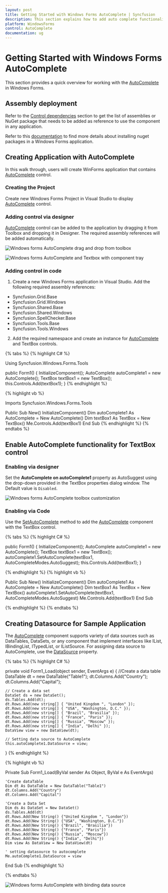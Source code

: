 ```yaml
---
layout: post
title: Getting Started with Windows Forms AutoComplete | Syncfusion
description: This section explains how to add auto complete functionality to any editor control using the AutoComplete component.
platform: WindowsForms
control: AutoComplete
documentation: ug
---
```


# Getting Started with Windows Forms AutoComplete

This section provides a quick overview for working with the [AutoComplete](https://help.syncfusion.com/cr/windowsforms/Syncfusion.Windows.Forms.Tools.AutoComplete.html) in Windows Forms.

## Assembly deployment

Refer to the [Control dependencies](https://help.syncfusion.com/windowsforms/control-dependencies#autocomplete) section to get the list of assemblies or NuGet package that needs to be added as reference to use the component in any application.

Refer to this [documentation](https://help.syncfusion.com/windowsforms/nuget-packages) to find more details about installing nuget packages in a Windows Forms application.

## Creating Application with AutoComplete

In this walk through, users will create WinForms application that contains [AutoComplete](https://help.syncfusion.com/cr/windowsforms/Syncfusion.Windows.Forms.Tools.AutoComplete.html) control.

### Creating the Project

Create new Windows Forms Project in Visual Studio to display [AutoComplete](https://help.syncfusion.com/cr/windowsforms/Syncfusion.Windows.Forms.Tools.AutoComplete.html) control.

### Adding control via designer

[AutoComplete](https://help.syncfusion.com/cr/windowsforms/Syncfusion.Windows.Forms.Tools.AutoComplete.html) control can be added to the application by dragging it from Toolbox and dropping it in Designer. The required assembly references will be added automatically.

![Windows forms AutoComplete drag and drop from toolbox](GettingStarted_images/AutoComplete_Toolbox.png)

![Windows forms AutoComplete and Textbox with component tray](GettingStarted_images/AutoComplete_Inform.png)

### Adding control in code

1. Create a new Windows Forms application in Visual Studio. Add the following required assembly references:

* Syncfusion.Grid.Base
* Syncfusion.Grid.Windows
* Syncfusion.Shared.Base
* Syncfusion.Shared.Windows
* Syncfusion.SpellChecker.Base
* Syncfusion.Tools.Base
* Syncfusion.Tools.Windows

2. Add the required namespace and create an instance for [AutoComplete](https://help.syncfusion.com/cr/windowsforms/Syncfusion.Windows.Forms.Tools.AutoComplete.html) and TextBox controls.

{% tabs %}
{% highlight C# %}

Using Syncfusion.Windows.Forms.Tools

public Form1()
{
    InitializeComponent();
    AutoComplete autoComplete1 = new AutoComplete();
    TextBox textBox1 = new TextBox();
    this.Controls.Add(textBox1);
}
{% endhighlight %}

{% highlight vb %}

Imports Syncfusion.Windows.Forms.Tools

Public Sub New()
    InitializeComponent()
    Dim autoComplete1 As AutoComplete = New AutoComplete()
    Dim textBox1 As TextBox = New TextBox()
    Me.Controls.Add(textBox1)
End Sub
{% endhighlight %}
{% endtabs %}

## Enable AutoComplete functionality for TextBox control

### Enabling via designer

Set the **AutoComplete on autoComplete1** property as AutoSuggest using the drop-down provided in the TextBox properties dialog window. The Default value is `Disabled`.

![Windows forms AutoComplete toolbox customization](GettingStarted_images/Autocomplete_Propertywindow.png)

### Enabling via Code

Use the [SetAutoComplete](https://help.syncfusion.com/cr/windowsforms/Syncfusion.Windows.Forms.Tools.AutoComplete.html#Syncfusion_Windows_Forms_Tools_AutoComplete_SetAutoComplete_System_Windows_Forms_Control_Syncfusion_Windows_Forms_Tools_AutoCompleteModes_) method to add the [AutoComplete](https://help.syncfusion.com/cr/windowsforms/Syncfusion.Windows.Forms.Tools.AutoComplete.html) component with the TextBox control.

{% tabs %}
{% highlight C# %}

public Form1()
{
    InitializeComponent();
    AutoComplete autoComplete1 = new AutoComplete();
    TextBox textBox1 = new TextBox();
    autoComplete1.SetAutoComplete(textBox1, AutoCompleteModes.AutoSuggest);
    this.Controls.Add(textBox1);
}

{% endhighlight %}
{% highlight vb %}

Public Sub New()
    InitializeComponent()
    Dim autoComplete1 As AutoComplete = New AutoComplete()
    Dim textBox1 As TextBox = New TextBox()
    autoComplete1.SetAutoComplete(textBox1, AutoCompleteModes.AutoSuggest)
    Me.Controls.Add(textBox1)
End Sub

{% endhighlight %}
{% endtabs %}

## Creating Datasource for Sample Application

The [AutoComplete](https://help.syncfusion.com/cr/windowsforms/Syncfusion.Windows.Forms.Tools.AutoComplete.html) component supports variety of data sources such as DataTables, DataSets, or any component that implement interfaces like IList, IBindingList, ITypedList, or IListSource. For assigning data source to AutoComplete, use the [DataSource](https://help.syncfusion.com/cr/windowsforms/Syncfusion.Windows.Forms.Tools.AutoComplete.html#Syncfusion_Windows_Forms_Tools_AutoComplete_DataSource) property.

{% tabs %}
{% highlight C# %}

private void Form1_Load(object sender, EventArgs e)
{
    //Create a data table
    DataTable dt = new DataTable("Table1");
    dt.Columns.Add("Country");
    dt.Columns.Add("Capital");

    // Create a data set
    DataSet ds = new DataSet();
    ds.Tables.Add(dt);
    dt.Rows.Add(new string[] { "United Kingdom ", "London" });
    dt.Rows.Add(new string[] { "USA", "Washington, D.C." });
    dt.Rows.Add(new string[] { "Brazil", "Brasilia" });
    dt.Rows.Add(new string[] { "France", "Paris" });
    dt.Rows.Add(new string[] { "Russia", "Moscow" });
    dt.Rows.Add(new string[] { "India", "Delhi" });
    DataView view = new DataView(dt);

    // Setting data source to AutoComplete
    this.autoComplete1.DataSource = view;
}
{% endhighlight %}

{% highlight vb %}

Private Sub Form1_Load(ByVal sender As Object, ByVal e As EventArgs)

    'Create dataTable
    Dim dt As DataTable = New DataTable("Table1")
    dt.Columns.Add("Country")
    dt.Columns.Add("Capital")

    'Create a Data Set
    Dim ds As DataSet = New DataSet()
    ds.Tables.Add(dt)
    dt.Rows.Add(New String() {"United Kingdom ", "London"})
    dt.Rows.Add(New String() {"USA", "Washington, D.C."})
    dt.Rows.Add(New String() {"Brazil", "Brasilia"})
    dt.Rows.Add(New String() {"France", "Paris"})
    dt.Rows.Add(New String() {"Russia", "Moscow"})
    dt.Rows.Add(New String() {"India", "Delhi"})
    Dim view As DataView = New DataView(dt)

    ' setting datasource to autocomplete
    Me.autoComplete1.DataSource = view
End Sub
{% endhighlight %}

{% endtabs %}

![Windows forms AutoComplete with binding data source](GettingStarted_images/AutoComplete_datasourceform.png)
